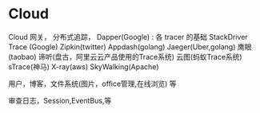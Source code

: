# Cloud
Cloud
网关，
分布式追踪，
Dapper(Google) : 各 tracer 的基础
StackDriver Trace (Google)
Zipkin(twitter)
Appdash(golang)
Jaeger(Uber,golang)
鹰眼(taobao)
谛听(盘古，阿里云云产品使用的Trace系统)
云图(蚂蚁Trace系统)
sTrace(神马)
X-ray(aws)
SkyWalking(Apache)

用户，博客，文件系统(图片，office管理,在线浏览)
等

审查日志，Session,EventBus,等
